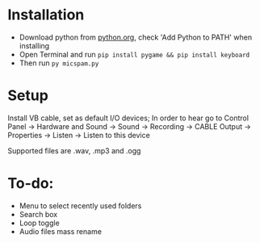 # Installation

- Download python from [python.org](https://www.python.org/downloads/), check 'Add Python to PATH' when installing
- Open Terminal and run `pip install pygame && pip install keyboard`
- Then run `py micspam.py`


# Setup

Install VB cable, set as default I/O devices;
In order to hear go to Control Panel -> Hardware and Sound -> Sound -> Recording -> CABLE Output -> Properties -> Listen -> Listen to this device

Supported files are .wav, .mp3 and .ogg


# To-do:
- Menu to select recently used folders
- Search box
- Loop toggle
- Audio files mass rename
